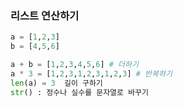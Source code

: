 ### 리스트 연산하기
```python
a = [1,2,3]
b = [4,5,6]

a + b = [1,2,3,4,5,6] # 더하기
a * 3 = [1,2,3,1,2,3,1,2,3] # 반복하기
len(a) = 3  길이 구하기
str() : 정수나 실수를 문자열로 바꾸기
```